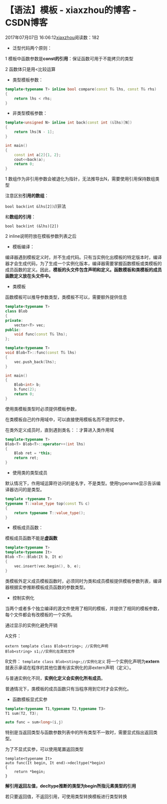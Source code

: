 # 【语法】模板 - xiaxzhou的博客 - CSDN博客





2017年07月07日 16:06:12[xiaxzhou](https://me.csdn.net/xiaxzhou)阅读数：182







- 泛型代码两个原则： 

> 
1 模板中函数参数是**const的引用**：保证函数可用于不能拷贝的类型 

  2 函数体只是用<比较运算

- 类型模板参数：

```cpp
template<typename T> inline bool compare(const T& lhs, const T& rhs)
{
    return lhs < rhs;
}
```
- 非类型模板参数：

```cpp
template<unsigned N> inline int back(const int (&lhs)[N])
{
    return lhs[N - 1];
}

int main()
{
    const int a[2]{1, 2};
    cout<<back(a);
    return 0;
}
```

1 数组作为非引用参数会被退化为指针，无法推导出N，需要使用引用保持数组类型

注意区别**引用的数组**：

`bool back(int &lhs[2])`//非法

和**数组的引用**：

`bool back(int (&lhs)[2])`

2 inline说明符放在模板参数列表之后
- 模板编译：

编译器遇到模板定义时，并不生成代码。只有当实例化出模板的特定版本时，编译器才会生成代码，为了生成一个实例化版本，编译器需要掌握函数模板或类模板的成员函数的定义。因此，**模板的头文件包含声明和定义。函数模板和类模板的成员函数定义放在头文件中。**
- 类模板

函数模板可以推导参数类型，类模板不可以，需要额外提供信息

```cpp
template<typename T> 
class Blob
{
private:
    vector<T> vec;
public:
    void func(const T& lhs);
};

template<typename T> 
void Blob<T>::func(const T& lhs)
{
    vec.push_back(lhs);
}

int main()
{
    Blob<int> b;
    b.func(2);
    return 0;
}
```

使用类模板类型时必须提供模板参数， 

在类模板自己的作用域中，可以直接使用模板名而不提供实参， 

在类外定义成员时，直到遇到类名：：才算进入类作用域
```cpp
template<typename T>
Blob<T> Blob<T>::operator++(int lhs)
{
    Blob ret = *this;
    return ret;
}
```
- 使用类的类型成员

默认情况下，作用域运算符访问的是名字，不是类型。使用typename显示告诉编译器访问的是类型。

```cpp
template <typename T>
typename T::value_type top(const T& c)
{
    return typename T::value_type();
}
```
- 模板成员函数：

模板成员函数不能是**虚函数**

```cpp
template<typename T>
template<typename It>
Blob <T>::Blob(It b, It e)
{
    vec.insert(vec.begin(), b, e);
}
```

类模板外定义成员模板函数时，必须同时为类和成员模板提供模板参数列表，编译器根据实参推断模板成员函数的参数类型。
- 控制实例化

当两个或者多个独立编译的源文件使用了相同的模板，并提供了相同的模板参数，每个文件都会有改模板的一个实例。 

通过显示的实例化避免开销

A文件：

```
extern template class Blob<string>; //实例化声明
Blob<string> s1;//实例化在其他文件
```

B文件：
`template class Blob<sting>;//实例化定义`
将一个实例化声明为**extern**就表示承诺在程序的其他位置有该实例化的非extern声明（定义）。

与普通实例化不同，**实例化定义会实例化所有成员**。 

普通情况下，类模板的成员函数只有当程序用到它时才会实例化。
- 函数模板显式实参

```cpp
template<typename T1,typename T2,typename T3>
T1 sum(T2, T3);

auto func = sum<long>(i,j)
```

特别是当返回类型与函数参数列表中的所有类型不一致时，需要显式指出返回类型。

为了不显式实参，可以使用尾置返回类型

```
template<typename It>
auto func(It begin, It end)->decltype(*begin)
{
    return *begin;
}
```

**解引用返回左值，decltype推断的类型为begin所指元素类型的引用**

若只要返回值，不返回引用，可使用类型转换模板进行类型转换





